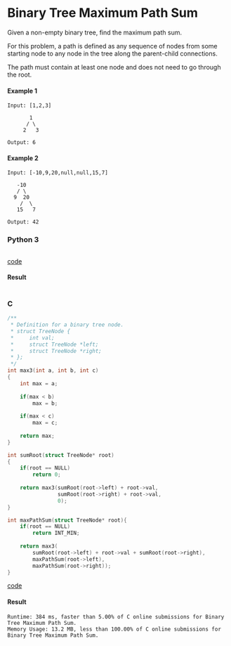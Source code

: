 # Binary Tree Maximum Path Sum
Given a non-empty binary tree, find the maximum path sum.

For this problem, a path is defined as any sequence of nodes from some starting node to any node in the tree along the parent-child connections. 

The path must contain at least one node and does not need to go through the root.

#### Example 1
```
Input: [1,2,3]

       1
      / \
     2   3

Output: 6
```

#### Example 2
```
Input: [-10,9,20,null,null,15,7]

   -10
   / \
  9  20
    /  \
   15   7

Output: 42
```

### Python 3
```python

```
[code](Python%203/124.py)

#### Result
```

```

### C
```C
/**
 * Definition for a binary tree node.
 * struct TreeNode {
 *     int val;
 *     struct TreeNode *left;
 *     struct TreeNode *right;
 * };
 */
int max3(int a, int b, int c)
{
    int max = a;
    
    if(max < b)
        max = b;
    
    if(max < c)
        max = c;
    
    return max;
}

int sumRoot(struct TreeNode* root)
{
    if(root == NULL)
        return 0;
    
    return max3(sumRoot(root->left) + root->val, 
                sumRoot(root->right) + root->val, 
                0);
}

int maxPathSum(struct TreeNode* root){
    if(root == NULL)
        return INT_MIN;
    
    return max3(
        sumRoot(root->left) + root->val + sumRoot(root->right), 
        maxPathSum(root->left), 
        maxPathSum(root->right));
}
```
[code](C/124.c)

#### Result
```
Runtime: 384 ms, faster than 5.00% of C online submissions for Binary Tree Maximum Path Sum.
Memory Usage: 13.2 MB, less than 100.00% of C online submissions for Binary Tree Maximum Path Sum.
```
